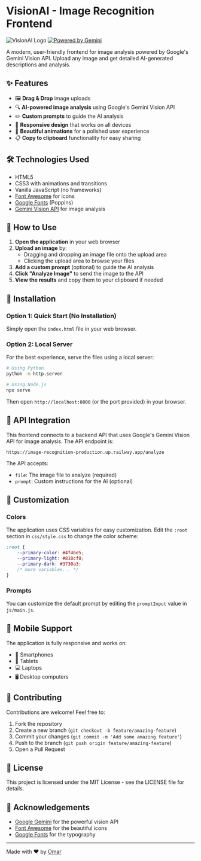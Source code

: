 # VisionAI - Image Recognition Frontend

![VisionAI Logo](https://img.shields.io/badge/VisionAI-Image%20Recognition-4f46e5?style=for-the-badge&logo=data:image/svg+xml;base64,PHN2ZyB4bWxucz0iaHR0cDovL3d3dy53My5vcmcvMjAwMC9zdmciIHZpZXdCb3g9IjAgMCAyNCAyNCIgZmlsbD0iI2ZmZiI+CiAgPHBhdGggZD0iTTEyIDJDNi40OCAyIDIgNi40OCAyIDEyczQuNDggMTAgMTAgMTAgMTAtNC40OCAxMC0xMFMxNy41MiAyIDEyIDJ6bTAgMThjLTQuNDEgMC04LTMuNTktOC04czMuNTktOCA4LTggOCAzLjU5IDggOC0zLjU5IDgtOCA4em0tNS05aDEwdjJIN3oiLz4KICA8Y2lyY2xlIGN4PSIxMiIgY3k9IjgiIHI9IjIiLz4KICA8Y2lyY2xlIGN4PSIxMiIgY3k9IjE2IiByPSIyIi8+Cjwvc3ZnPg==)
[![Powered by Gemini](https://img.shields.io/badge/Powered%20by-Gemini-blue?style=for-the-badge&logo=google&logoColor=white)](https://ai.google.dev/)

A modern, user-friendly frontend for image analysis powered by Google's Gemini Vision API. Upload any image and get detailed AI-generated descriptions and analysis.


## ✨ Features

- 🖼️ **Drag & Drop** image uploads
- 🔍 **AI-powered image analysis** using Google's Gemini Vision API
- ✏️ **Custom prompts** to guide the AI analysis
- 📱 **Responsive design** that works on all devices
- 🎨 **Beautiful animations** for a polished user experience
- 📋 **Copy to clipboard** functionality for easy sharing


## 🛠️ Technologies Used

- HTML5
- CSS3 with animations and transitions
- Vanilla JavaScript (no frameworks)
- [Font Awesome](https://fontawesome.com/) for icons
- [Google Fonts](https://fonts.google.com/) (Poppins)
- [Gemini Vision API](https://ai.google.dev/) for image analysis

## 📖 How to Use

1. **Open the application** in your web browser
2. **Upload an image** by:
   - Dragging and dropping an image file onto the upload area
   - Clicking the upload area to browse your files
3. **Add a custom prompt** (optional) to guide the AI analysis
4. **Click "Analyze Image"** to send the image to the API
5. **View the results** and copy them to your clipboard if needed

## 🔧 Installation

### Option 1: Quick Start (No Installation)

Simply open the `index.html` file in your web browser.

### Option 2: Local Server

For the best experience, serve the files using a local server:

```bash
# Using Python
python -m http.server

# Using Node.js
npx serve
```

Then open `http://localhost:8000` (or the port provided) in your browser.

## 🔌 API Integration

This frontend connects to a backend API that uses Google's Gemini Vision API for image analysis. The API endpoint is:

```
https://image-recognition-production.up.railway.app/analyze
```

The API accepts:
- `file`: The image file to analyze (required)
- `prompt`: Custom instructions for the AI (optional)

## 🎨 Customization

### Colors

The application uses CSS variables for easy customization. Edit the `:root` section in `css/style.css` to change the color scheme:

```css
:root {
    --primary-color: #4f46e5;
    --primary-light: #818cf8;
    --primary-dark: #3730a3;
    /* more variables... */
}
```

### Prompts

You can customize the default prompt by editing the `promptInput` value in `js/main.js`.

## 📱 Mobile Support

The application is fully responsive and works on:
- 📱 Smartphones
- 📱 Tablets
- 💻 Laptops
- 🖥️ Desktop computers

## 🤝 Contributing

Contributions are welcome! Feel free to:

1. Fork the repository
2. Create a new branch (`git checkout -b feature/amazing-feature`)
3. Commit your changes (`git commit -m 'Add some amazing feature'`)
4. Push to the branch (`git push origin feature/amazing-feature`)
5. Open a Pull Request

## 📄 License

This project is licensed under the MIT License - see the LICENSE file for details.

## 🙏 Acknowledgements

- [Google Gemini](https://ai.google.dev/) for the powerful vision API
- [Font Awesome](https://fontawesome.com/) for the beautiful icons
- [Google Fonts](https://fonts.google.com/) for the typography

---

Made with ❤️ by [Omar](https://github.com/omara2001)
